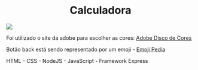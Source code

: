 <div align="center"><h1>Calculadora</h1></div>


<div><img src="https://i.imgur.com/cb0iXtp.png"</div>

<div></p>Foi utilizado o site da adobe para escolher as cores: <a href="https://color.adobe.com/pt/create/color-wheel/" target="_blank">Adobe Disco de Cores</a>
  <p>Botão back está sendo representado por um emoji - <a href="https://emojipedia.org/" target="_blank"> Emoji Pedia</a></p>
<p>HTML - CSS - NodeJS - JavaScript - Framework Express </p>


</div>
